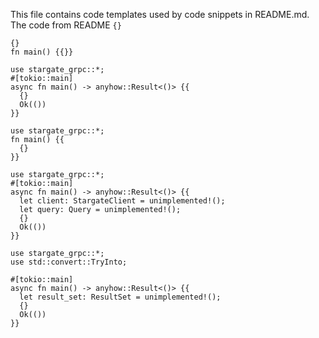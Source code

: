 This file contains code templates used by code snippets in README.md.
The code from README  `{}` 

```rust,skt-empty-main
{}
fn main() {{}}
```

```rust,skt-connect
use stargate_grpc::*;
#[tokio::main]
async fn main() -> anyhow::Result<()> {{
  {}  
  Ok(())
}}
```

```rust,skt-query
use stargate_grpc::*;
fn main() {{
  {}  
}}
```

```rust,skt-execute
use stargate_grpc::*;
#[tokio::main]
async fn main() -> anyhow::Result<()> {{
  let client: StargateClient = unimplemented!();
  let query: Query = unimplemented!();
  {}  
  Ok(())
}}
```

```rust,skt-result
use stargate_grpc::*;
use std::convert::TryInto;

#[tokio::main]
async fn main() -> anyhow::Result<()> {{
  let result_set: ResultSet = unimplemented!();
  {}  
  Ok(())
}}
```
